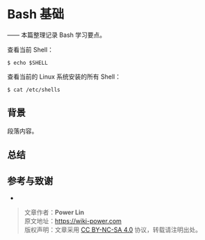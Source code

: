# Bash 基础

—— 本篇整理记录 Bash 学习要点。

查看当前 Shell：

```shell
$ echo $SHELL
```

查看当前的 Linux 系统安装的所有 Shell：

```shell
$ cat /etc/shells
```

## 背景

段落内容。

##

## 总结

## 参考与致谢

- []()

> 文章作者：**Power Lin**  
> 原文地址：<https://wiki-power.com>  
> 版权声明：文章采用 [CC BY-NC-SA 4.0](https://creativecommons.org/licenses/by/4.0/deed.zh) 协议，转载请注明出处。
